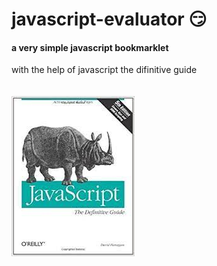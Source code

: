 # javascript-evaluator 😏                            
#### a very simple javascript bookmarklet 
 
with the help of javascript the difinitive guide<br/><br/><br/>
![difinitive guide](download.jpg)
